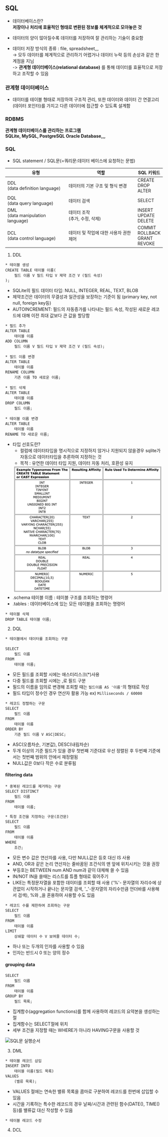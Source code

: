 ## SQL
* 데이터베이스란?<br/>
**저장이나 처리에 효율적인 형태로 변환된 정보를 체계적으로 모아놓은 것**

- 데이터의 양이 많아질수록 데이터를 저장하여 잘 관리하는 기술이 중요함

- 데이터 저장 방식의 종류 : file, spreadsheet,,,<br/>
-> 모두 데이터를 체계적으로 관리하기 어렵거나 데이터 누락 등의 손상과 같은 한계점을 지님<br/>
-> **관계형 데이터베이스(relational database)** 를 통해 데이터를 효율적으로 저장하고 조작할 수 있음

### 관계형 데이터베이스
- 데이터를 테이블 형태로 저장하여 구조적 관리, 또한 데이터와 데이터 간 연결고리(데이터 포인터)를 가지고 다른 데이터에 접근할 수 있도록 설계함

### RDBMS
**관계형 데이터베이스를 관리하는 프로그램**<br/>
**SQLite, MySQL, PostgreSQL Oracle Database,,,**

### SQL
-  SQL statement / SQL문(=쿼리문:데이터 베이스에 요청하는 문법)

|유형|역할|SQL 키워드|
|-----|---|---|
|DDL<br/>(data definition language)|데이터의 기본 구조 및 형식 변경|CREATE<br/>DROP<br/> ALTER|
|DQL<br/>(data query language)|데이터 검색|SELECT|
|DML<br/>(data manipulation language)|데이터 조작<br/>(추가, 수정, 삭제)|INSERT<br/>UPDATE<br/>DELETE|
|DCL<br/>(data control language)|데이터 및 작업에 대한 사용자 권한 제어|COMMIT<br/>ROLLBACK<br/>GRANT<br/>REVOKE|


1. DDL
```
* 테이블 생성
CREATE TABLE 테이블 이름(
    필드 이름 V 필드 타입 V 제약 조건 V (필드 속성)
);
```
- SQLite의 필드 데이터 타입: NULL, INTEGER, REAL, TEXT, BLOB
- 제약조건은 데이터의 무결성과 일관성을 보장하는 기준이 됨 (primary key, not null, foreign key등)
- AUTOINCREMENT: 필드의 자동증가를 나타내는 필드 속성, 작성된 새로운 레코드에 대해 이전 최대 값보다 큰 값을 할당함

```
* 필드 추가
ALTER TABLE
    테이블 이름
ADD COLUMN
    필드 이름 V 필드 타입 V 제약 조건 V (필드 속성);

* 필드 이름 변경
ALTER TABLE
    테이블 이름
RENAME COLUMN
    기존 이름 TO 새로운 이름;

* 필드 삭제
ALTER TABLE
    테이블 이름
DROP COLUMN
    필드 이름;

* 테이블 이름 변경
ALTER TABLE
    테이블 이름
RENAME TO 새로운 이름;
```
- 타입 선호도란?
    - 컬럼에 데이터타입을 명시적으로 지정하지 않거나 지원되지 않을경우 sqlite가 자동으로 데이터타입을 추론하여 지정하는 것
    - 목적 : 유연한 데이터 타입 지원, 데이터 자동 처리, 호환성 유지
    <img src="sql type affinity.png">
- .schema 테이블 이름 : 테이블 구조를 조회하는 명령어
- .tables : 데이터베이스에 있는 모든 테이블을 조회하는 명령어

```
* 테이블 삭제
DROP TABLE 테이블 이름;
```

2. DQL
```
* 테이블에서 데이터를 조회하는 구문

SELECT
    필드 이름
FROM
    테이블 이름;
```
- 모든 필드를 조회할 시에는 애스터리스크(*)사용
- 다중 필드를 조회할 시에는 ,로 필드 구분
- 필드의 이름을 임의로 변경해 조회할 때는 ```필드이름 AS '이름'```의 형태로 작성
- 필드 타입이 정수인 경우 연산자 활용 가능 ex) ```Milliseconds / 60000```
```
* 레코드 정렬하는 구문
SELECT
    필드 이름
FROM
    테이블 이름
ORDER BY
    기준 필드 이름 V ASC|DESC;
```
- ASC(오름차순, 기본값), DESC(내림차순)
- 두개 이상의 기준 필드가 있을 경우 첫번째 기준대로 우선 정렬된 후 두번째 기준에서는 첫번째 범위의 안에서 재정렬됨
- NULL값은 0보다 작은 수로 분류됨


#### filtering data
```
* 중복된 레코드를 제거하는 구문
SELECT DISTINCT
    필드 이름
FROM
    테이블 이름;
```
```
* 특정 조건을 지정하는 구문(조건문)
SELECT
    필드 이름
FROM
    테이블 이름
WHERE
    조건;
```
- 모든 변수 값은 연산자를 사용, 다만 NULL값은 등호 대신 IS 사용
- AND, OR과 같은 논리 연산자는 줄바꿈된 조건식의 맨 앞에 위치시키는 것을 권장
- 부등호는 BETWEEN num AND num과 같이 대체해 쓸 수 있음
- IN/NOT IN을 쓸때는 리스트를 튜플 형태로 묶어주기
- LIKE는 특정문자열을 포함한 데이터를 조회할 때 사용 ('%'- 문자열의 자리수에 상관없이 시작하거나 끝나는 문자열 검색, '_'-문자열의 자리수만큼 언더바를 사용해서 검색), %와 _을 혼용하여 사용할 수도 있음

```
* 레코드 수를 제한하여 조회하는 구문
SELECT
    필드 이름
FROM
    테이블 이름
LIMIT
    상쇄할 데이터 수 V 보여줄 데이터 수;
```
- 하나 또는 두개의 인자를 사용할 수 있음
- 인자는 반드시 0 또는 양의 정수

#### grouping data
```
SELECT
    필드 이름
FROM
    테이블 이름
GROUP BY
    필드 목록;
```
- 집계함수(aggregation functions)를 함께 사용하여 레코드의 요약본을 생성하는 절
- 집계함수는 SELECT절에 위치
- 세부 조건을 지정할 때는 WHERE가 아니라 HAVING구문을 사용할 것

![SQL문 실행순서](https://cdn.sisense.com/wp-content/uploads/image-1-order-blog.png)

3. DML
```
* 테이블 레코드 삽입
INSERT INTO
    테이블 이름(필드 목록)
VALUES
    (밸류 목록);
```
- VALUES 절에는 연속한 밸류 목록을 콤마로 구분하여 레코드를 한번에 삽입할 수 있음
- 시간을 기록하는 특수한 레코드의 경우 날짜/시간과 관련된 함수(DATE(), TIME()등)를 밸류값 대신 작성할 수 있음

```
* 테이블 레코드 수정

```
4. DCL